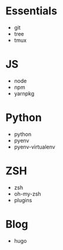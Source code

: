 # Essentials
* git
* tree
* tmux

# JS
* node
* npm
* yarnpkg

# Python
* python
* pyenv
* pyenv-virtualenv

# ZSH
* zsh
* oh-my-zsh
* plugins

# Blog
* hugo

